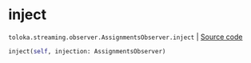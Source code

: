 # inject
`toloka.streaming.observer.AssignmentsObserver.inject` | [Source code](https://github.com/Toloka/toloka-kit/blob/v1.2.0.post1/src/streaming/observer.py#L351)

```python
inject(self, injection: AssignmentsObserver)
```

